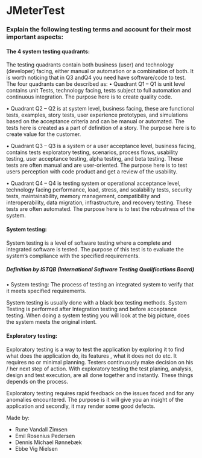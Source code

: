 # JMeterTest

### Explain the following testing terms and account for their most important aspects:

#### The 4 system testing quadrants:

The testing quadrants contain both business (user) and technology (developer) facing, either manual or automation or a combination of both. It is worth noticing that in Q3 andQ4 you need have software/code to test.
The four quadrants can be described as:
  •	Quadrant Q1 – Q1 is unit level contains unit Tests, technology facing, tests subject to full automation and continuous integration. The purpose here is to create quality code.

  •	Quadrant Q2 – Q2 is at system level, business facing, these are functional tests, examples, story tests, user experience prototypes, and simulations based on the acceptance criteria and can be manual or automated. The tests here is created as a part of definition of a story. The purpose here is to create value for the customer.

  •	Quadrant Q3 – Q3 is a system or a user acceptance level, business facing, contains tests exploratory testing, scenarios, process flows, usability testing, user acceptance testing, alpha testing, and beta testing. These tests are often manual and are user-oriented. The purpose here is to test users perception with code product and get a review of the usability.

  •	Quadrant Q4 – Q4 is testing system or operational acceptance level, technology facing performance, load, stress, and scalability tests, security tests, maintainability, memory management, compatibility and interoperability, data migration, infrastructure, and recovery testing. These tests are often automated. The purpose here is to test the robustness of the system.


#### System testing:
System testing is a level of software testing where a complete and integrated software is tested. The purpose of this test is to evaluate the system’s compliance with the specified requirements.

##### Definition by ISTQB	(International Software Testing Qualifications Board)
  •	System testing: The process of testing an integrated system to verify that it meets specified requirements.

System testing is usually done with a black box testing methods. System Testing is performed after Integration testing and before acceptance testing. When doing a system testing you will look at the big picture, does the system meets the original intent.

#### Exploratory testing:
Exploratory testing is a way to test the application by exploring it to find what does the application do, its features , what it does not do etc. It requires no or minimal planning. Testers continuously make decision on his / her next step of action. With exploratory testing the test planing, analysis, design and test execution, are all done together and instantly. These things depends on the process. 

Exploratory testing requires rapid feedback on the issues faced and for any anomalies encountered. The purpose is it will give you an insight of the application and secondly, it may render some good defects.

Made by:
- Rune Vandall Zimsen
- Emil Rosenius Pedersen
- Dennis Michael Rønnebæk
- Ebbe Vig Nielsen
